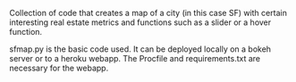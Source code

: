Collection of code that creates a map of a city (in this case SF) with certain interesting real estate metrics and functions such as a slider or a hover function. 

sfmap.py is the basic code used. It can be deployed locally on a bokeh server or to a heroku webapp. The Procfile and requirements.txt are necessary for the webapp.
